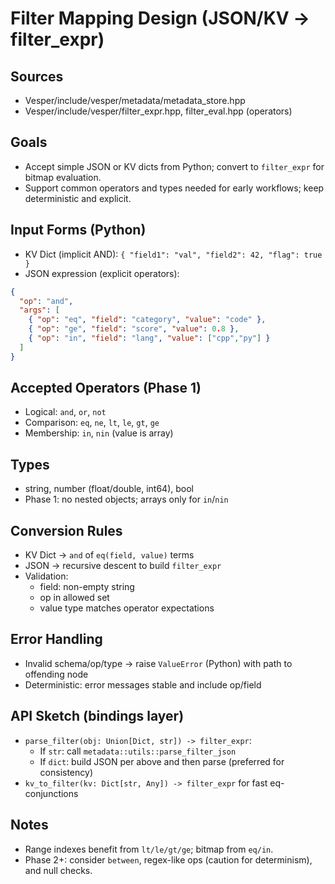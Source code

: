 # Filter Mapping Design (JSON/KV -> filter_expr)

## Sources
- Vesper/include/vesper/metadata/metadata_store.hpp
- Vesper/include/vesper/filter_expr.hpp, filter_eval.hpp (operators)

## Goals
- Accept simple JSON or KV dicts from Python; convert to `filter_expr` for bitmap evaluation.
- Support common operators and types needed for early workflows; keep deterministic and explicit.

## Input Forms (Python)
- KV Dict (implicit AND): `{ "field1": "val", "field2": 42, "flag": true }`
- JSON expression (explicit operators):
```json
{
  "op": "and",
  "args": [
    { "op": "eq", "field": "category", "value": "code" },
    { "op": "ge", "field": "score", "value": 0.8 },
    { "op": "in", "field": "lang", "value": ["cpp","py"] }
  ]
}
```

## Accepted Operators (Phase 1)
- Logical: `and`, `or`, `not`
- Comparison: `eq`, `ne`, `lt`, `le`, `gt`, `ge`
- Membership: `in`, `nin` (value is array)

## Types
- string, number (float/double, int64), bool
- Phase 1: no nested objects; arrays only for `in`/`nin`

## Conversion Rules
- KV Dict → `and` of `eq(field, value)` terms
- JSON → recursive descent to build `filter_expr`
- Validation:
  - field: non-empty string
  - op in allowed set
  - value type matches operator expectations

## Error Handling
- Invalid schema/op/type → raise `ValueError` (Python) with path to offending node
- Deterministic: error messages stable and include op/field

## API Sketch (bindings layer)
- `parse_filter(obj: Union[Dict, str]) -> filter_expr`:
  - If `str`: call `metadata::utils::parse_filter_json`
  - If `dict`: build JSON per above and then parse (preferred for consistency)
- `kv_to_filter(kv: Dict[str, Any]) -> filter_expr` for fast eq-conjunctions

## Notes
- Range indexes benefit from `lt/le/gt/ge`; bitmap from `eq/in`.
- Phase 2+: consider `between`, regex-like ops (caution for determinism), and null checks.
